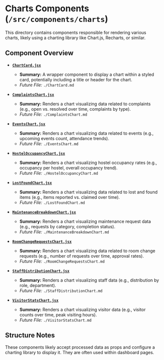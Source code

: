 # Charts Components (`/src/components/charts`)

This directory contains components responsible for rendering various charts, likely using a charting library like Chart.js, Recharts, or similar.

## Component Overview

- **[`ChartCard.jsx`](./ChartCard.md)**

  - **Summary:** A wrapper component to display a chart within a styled card, potentially including a title or header for the chart.
  - _Future File:_ `./ChartCard.md`

- **[`ComplaintsChart.jsx`](./ComplaintsChart.md)**

  - **Summary:** Renders a chart visualizing data related to complaints (e.g., open vs. resolved over time, complaints by type).
  - _Future File:_ `./ComplaintsChart.md`

- **[`EventsChart.jsx`](./EventsChart.md)**

  - **Summary:** Renders a chart visualizing data related to events (e.g., upcoming events count, attendance trends).
  - _Future File:_ `./EventsChart.md`

- **[`HostelOccupancyChart.jsx`](./HostelOccupancyChart.md)**

  - **Summary:** Renders a chart visualizing hostel occupancy rates (e.g., occupancy per hostel, overall occupancy trend).
  - _Future File:_ `./HostelOccupancyChart.md`

- **[`LostFoundChart.jsx`](./LostFoundChart.md)**

  - **Summary:** Renders a chart visualizing data related to lost and found items (e.g., items reported vs. claimed over time).
  - _Future File:_ `./LostFoundChart.md`

- **[`MaintenanceBreakdownChart.jsx`](./MaintenanceBreakdownChart.md)**

  - **Summary:** Renders a chart visualizing maintenance request data (e.g., requests by category, completion status).
  - _Future File:_ `./MaintenanceBreakdownChart.md`

- **[`RoomChangeRequestsChart.jsx`](./RoomChangeRequestsChart.md)**

  - **Summary:** Renders a chart visualizing data related to room change requests (e.g., number of requests over time, approval rates).
  - _Future File:_ `./RoomChangeRequestsChart.md`

- **[`StaffDistributionChart.jsx`](./StaffDistributionChart.md)**

  - **Summary:** Renders a chart visualizing staff data (e.g., distribution by role, department).
  - _Future File:_ `./StaffDistributionChart.md`

- **[`VisitorStatsChart.jsx`](./VisitorStatsChart.md)**
  - **Summary:** Renders a chart visualizing visitor data (e.g., visitor counts over time, peak visiting hours).
  - _Future File:_ `./VisitorStatsChart.md`

## Structure Notes

These components likely accept processed data as props and configure a charting library to display it. They are often used within dashboard pages.
